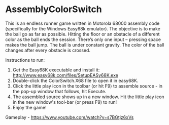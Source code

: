 ﻿# AssemblyColorSwitch

This is an endless runner game written in Motorola 68000 assembly code (specifically for the
Windows Easy68k emulator).  The objective is to make the ball go as far as possible. 
Hitting the floor or an obstacle of a different color as the ball ends the session. 
There’s only one input – pressing space makes the ball jump. 
The ball is under constant gravity. The color of the ball changes after every obstacle is crossed.

Instructions to run:
1. Get the Easy68K executable and install it:
http://www.easy68k.com/files/SetupEASy68K.exe
2. Double-click the ColorSwitch.X68 file to open it in easy68K.
3. Click the little play icon in the toolbar (or hit F9) to assemble source - in the pop-up window that follows, hit Execute.
4. The assembled source shows up in a new window. Hit the little play icon in the new window's tool-bar (or press F9) to run!
5. Enjoy the game!

Gameplay - https://www.youtube.com/watch?v=s7BGtjz6xVs
